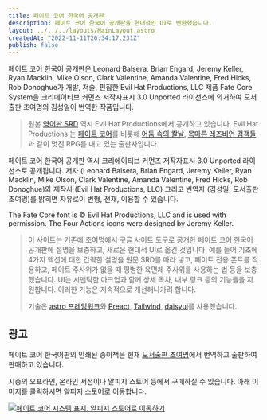 ```yaml
---
title: 페이트 코어 한국어 공개판
description: 페이트 코어 한국어 공개판을 현대적인 UI로 변환했습니다.
layout: ../../../layouts/MainLayout.astro
createdAt: "2022-11-11T20:34:17.231Z"
publish: false
---
```


페이트 코어 한국어 공개판은 Leonard Balsera, Brian Engard, Jeremy Keller, Ryan Macklin, Mike Olson, Clark Valentine, Amanda Valentine, Fred Hicks, Rob Donoghue가 개발, 저술, 편집한 Evil Hat Productions, LLC 제품 Fate Core System을 크리에이티브 커먼즈 저작자표시 3.0 Unported 라이선스에 의거하여 도서출판 초여명의 김성일이 번역한 작품입니다.

> 원본 [영어판 SRD](https://fate-srd.com/fate-core) 역시 Evil Hat Productions에서 공개하고 있습니다. Evil Hat Productions 는 [페이트 코어](https://evilhat.com/product/fate-core-system/)를 비롯해 [어둠 속의 칼날](https://evilhat.com/product/blades-in-the-dark/), [목마른 레즈비언 검객들](https://evilhat.com/product/thirsty-sword-lesbians/)과 같이 멋진 RPG를 내고 있는 출판사입니다.

페이트 코어 한국어 공개판 역시 크리에이티브 커먼즈 저작자표시 3.0 Unported 라이선스로 공개됩니다. 저자 (Leonard Balsera, Brian Engard, Jeremy Keller, Ryan Macklin, Mike Olson, Clark Valentine, Amanda Valentine, Fred Hicks, Rob Donoghue)와 제작사 (Evil Hat Productions, LLC) 그리고 번역자 (김성일, 도서출판 초여명)를 밝히면 자유로이 변형, 전재, 이용할 수 있습니다.

The Fate Core font is © Evil Hat Productions, LLC and is used with permission. The Four Actions icons were designed by Jeremy Keller.

> 이 사이트는 기존에 초여명에서 구글 사이트 도구로 공개한 페이트 코어 한국어 공개판에 설명을 보충하고, 새로운 현대적 UI로 옮긴 것입니다. 예를 들어 기초에 4가지 액션에 대한 간략한 설명을 원문 SRD를 따라 넣고, 페이트 전용 폰트를 적용하고, 페이트 주사위가 없을 때 평범한 육면체 주사위를 사용하는 법 등을 보충했습니다. UI는 시맨틱한 마크업과 함께 상세 목차, 내부 링크 등의 기능들을 지원합니다. 이러한 기능은 지속적으로 개선해나가려 합니다.
> 
> 기술은 [astro 프레임워크](https://astro.build/)와 [Preact](https://preactjs.com/), [Tailwind](https://tailwindcss.com/), [daisyui](https://daisyui.com/)를 사용했습니다.

## 광고

페이트 코어 한국어판의 인쇄된 종이책은 현재 [도서출판 초여명](http://cympub.kr/fatesystem)에서 번역하고 출판하여 판매하고 있습니다.

시중의 오프라인, 온라인 서점이나 알피지 스토어 등에서 구매하실 수 있습니다. 아래 이미지를 클릭하시면 알피지 스토어로 이동합니다.

<a href="https://www.rpgstore.kr/front/product/product_detail.php?seq=11622&pinid=24199">
  <img class="mx-auto w-full max-w-sm" src="https://www.rpgstore.kr/upload/product/img4/6_shop1_792730.jpg?t=1642991229" alt="페이트 코어 시스템 표지. 알피지 스토어로 이동하기" />
</a>